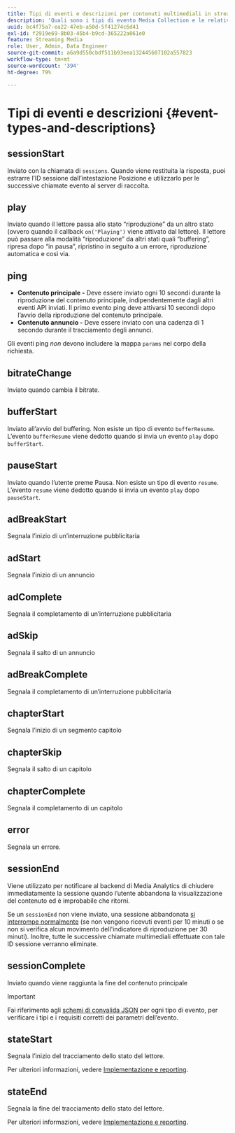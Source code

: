 ```yaml
---
title: Tipi di eventi e descrizioni per contenuti multimediali in streaming
description: 'Quali sono i tipi di evento Media Collection e le relative descrizioni? '
uuid: bc4f75a7-ea22-47eb-a50d-5f41274c6d41
exl-id: f2919e69-8b03-45b4-b9cd-365222a061e0
feature: Streaming Media
role: User, Admin, Data Engineer
source-git-commit: a6a9d550cbdf511b93eea132445607102a557823
workflow-type: tm+mt
source-wordcount: '394'
ht-degree: 79%

---
```


# Tipi di eventi e descrizioni {#event-types-and-descriptions}

## sessionStart

Inviato con la chiamata di `sessions`. Quando viene restituita la risposta, puoi estrarre l’ID sessione dall’intestazione Posizione e utilizzarlo per le successive chiamate evento al server di raccolta.

## play

Inviato quando il lettore passa allo stato “riproduzione” da un altro stato (ovvero quando il callback `on('Playing')` viene attivato dal lettore). Il lettore può passare alla modalità “riproduzione” da altri stati quali “buffering”, ripresa dopo “in pausa”, ripristino in seguito a un errore, riproduzione automatica e così via.

## ping

* **Contenuto principale -** Deve essere inviato ogni 10 secondi durante la riproduzione del contenuto principale, indipendentemente dagli altri eventi API inviati. Il primo evento ping deve attivarsi 10 secondi dopo l’avvio della riproduzione del contenuto principale.
* **Contenuto annuncio -** Deve essere inviato con una cadenza di 1 secondo durante il tracciamento degli annunci.

Gli eventi ping *non* devono includere la mappa `params` nel corpo della richiesta.

## bitrateChange

Inviato quando cambia il bitrate.

## bufferStart

Inviato all’avvio del buffering. Non esiste un tipo di evento `bufferResume`. L’evento `bufferResume` viene dedotto quando si invia un evento `play` dopo `bufferStart`.

## pauseStart

Inviato quando l’utente preme Pausa. Non esiste un tipo di evento `resume`. L’evento `resume` viene dedotto quando si invia un evento `play` dopo `pauseStart`.

## adBreakStart

Segnala l’inizio di un’interruzione pubblicitaria

## adStart

Segnala l’inizio di un annuncio

## adComplete

Segnala il completamento di un’interruzione pubblicitaria

## adSkip

Segnala il salto di un annuncio

## adBreakComplete

Segnala il completamento di un’interruzione pubblicitaria

## chapterStart

Segnala l’inizio di un segmento capitolo

## chapterSkip

Segnala il salto di un capitolo

## chapterComplete

Segnala il completamento di un capitolo

## error

Segnala un errore.

## sessionEnd

Viene utilizzato per notificare al backend di Media Analytics di chiudere immediatamente la sessione quando l’utente abbandona la visualizzazione del contenuto ed è improbabile che ritorni.

Se un `sessionEnd` non viene inviato, una sessione abbandonata [si interrompe normalmente](../mc-api-impl/mc-api-timeout.md) (se non vengono ricevuti eventi per 10 minuti o se non si verifica alcun movimento dell&#39;indicatore di riproduzione per 30 minuti). Inoltre, tutte le successive chiamate multimediali effettuate con tale ID sessione verranno eliminate.

## sessionComplete

Inviato quando viene raggiunta la fine del contenuto principale

>[!IMPORTANT]
>
>Fai riferimento agli [schemi di convalida JSON](mc-api-json-validation.md) per ogni tipo di evento, per verificare i tipi e i requisiti corretti dei parametri dell’evento.

## stateStart

Segnala l’inizio del tracciamento dello stato del lettore.

Per ulteriori informazioni, vedere [Implementazione e reporting](/help/use-cases/player-state-tracking/implementation-and-reporting.md).

## stateEnd

Segnala la fine del tracciamento dello stato del lettore.

Per ulteriori informazioni, vedere [Implementazione e reporting](/help/use-cases/player-state-tracking/implementation-and-reporting.md).
